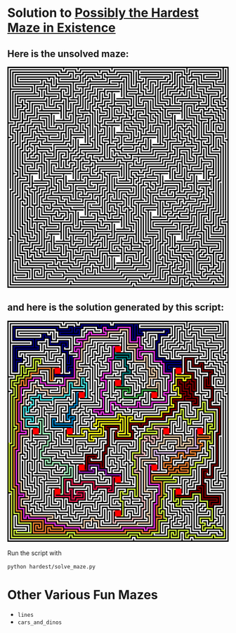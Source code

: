 # Solution to [Possibly the Hardest Maze in Existence](https://www.reddit.com/r/mazes/comments/6oa2gr/possibly_the_hardest_maze_in_existence/)

## Here is the unsolved maze:
![unsolved maze](https://github.com/ZSwaff/mazes/blob/master/hardest/maze.png "Unsolved Maze")

## and here is the solution generated by this script:
![solved_maze](https://github.com/ZSwaff/mazes/blob/master/hardest/maze_solution.png "Solved Maze")

Run the script with
```bash
python hardest/solve_maze.py
```

# Other Various Fun Mazes
- `lines`
- `cars_and_dinos`
